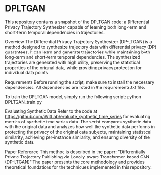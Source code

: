 # DPLTGAN
This repository contains a snapshot of the DPLTGAN code: a Differential Privacy Trajectory Synthesizer capable of learning both long-term and short-term temporal dependencies in trajectories. 

Overview
The Differential Privacy Trajectory Synthesizer (DP-LTGAN) is a method designed to synthesize trajectory data with differential privacy (DP) guarantees. It can learn and generate trajectories while maintaining both long-term and short-term temporal dependencies. The synthesized trajectories are generated with high utility, preserving the statistical properties of the original data, while providing privacy protection for individual data points.

Requirements
Before running the script, make sure to install the necessary dependencies. All dependencies are listed in the requirements.txt file.

To train the DPLTGAN model, simply run the following script:
python DPLTGAN_train.py

Evaluating Synthetic Data
Refer to the code at https://github.com/iWitLab/evaluate_synthetic_time_series for evaluating metrics of synthetic time series data. The script compares synthetic data with the original data and analyzes how well the synthetic data performs in protecting the privacy of the original data subjects, maintaining statistical similarity, achieving per-instance similarity, and ensuring diversity of the synthetic data.

Paper Reference
This method is described in the paper:
"Differentially Private Trajectory Publishing via Locally-aware Transformer-based GAN (DP-LTGAN)"
The paper presents the core methodology and provides theoretical foundations for the techniques implemented in this repository.
